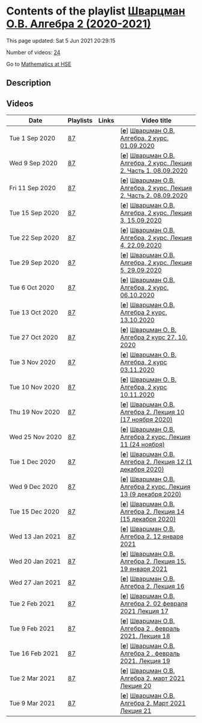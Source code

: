 # Contents of the playlist [Шварцман О.В. Алгебра 2 (2020-2021)](https://www.youtube.com/playlist?list=PLq3E5oubNNoA_HlUspnmoyYiz3CwElV9S)

This page updated: Sat 5 Jun 2021 20:29:15

Number of videos: [24](#videos)

Go to [Mathematics at HSE](../README.md)

## Description



## Videos

|Date|Playlists|Links|Video title|
|---|---|---|---|
| Tue&nbsp;1&nbsp;Sep&nbsp;2020 | [87](../playlists/87 "Шварцман О.В. Алгебра 2 (2020-2021)") |  | [[**e**](https://studio.youtube.com/video/zv5Ky4o8Oks/edit "Edit")] [Шварцман О.В. Алгебра. 2 курс. 01.09.2020](https://www.youtube.com/watch?v=zv5Ky4o8Oks&list=PLq3E5oubNNoA_HlUspnmoyYiz3CwElV9S "Введение в Теорию представлений.") |
| Wed&nbsp;9&nbsp;Sep&nbsp;2020 | [87](../playlists/87 "Шварцман О.В. Алгебра 2 (2020-2021)") |  | [[**e**](https://studio.youtube.com/video/Eq_b0a5MBW0/edit "Edit")] [Шварцман О.В. Алгебра, 2 курс. Лекция 2. Часть 1, 08.09.2020](https://www.youtube.com/watch?v=Eq_b0a5MBW0&list=PLq3E5oubNNoA_HlUspnmoyYiz3CwElV9S) |
| Fri&nbsp;11&nbsp;Sep&nbsp;2020 | [87](../playlists/87 "Шварцман О.В. Алгебра 2 (2020-2021)") |  | [[**e**](https://studio.youtube.com/video/1TXJ73PVsrs/edit "Edit")] [Шварцман О.В. Алгебра, 2 курс. Лекция 2, Часть 2.  08.09.2020](https://www.youtube.com/watch?v=1TXJ73PVsrs&list=PLq3E5oubNNoA_HlUspnmoyYiz3CwElV9S) |
| Tue&nbsp;15&nbsp;Sep&nbsp;2020 | [87](../playlists/87 "Шварцман О.В. Алгебра 2 (2020-2021)") |  | [[**e**](https://studio.youtube.com/video/J-dY4H5dlpw/edit "Edit")] [Шварцман О.В. Алгебра, 2 курс. Лекция 3, 15.09.2020](https://www.youtube.com/watch?v=J-dY4H5dlpw&list=PLq3E5oubNNoA_HlUspnmoyYiz3CwElV9S) |
| Tue&nbsp;22&nbsp;Sep&nbsp;2020 | [87](../playlists/87 "Шварцман О.В. Алгебра 2 (2020-2021)") |  | [[**e**](https://studio.youtube.com/video/ifFoC2W7FAk/edit "Edit")] [Шварцман О.В. Алгебра, 2 курс. Лекция 4, 22.09.2020](https://www.youtube.com/watch?v=ifFoC2W7FAk&list=PLq3E5oubNNoA_HlUspnmoyYiz3CwElV9S) |
| Tue&nbsp;29&nbsp;Sep&nbsp;2020 | [87](../playlists/87 "Шварцман О.В. Алгебра 2 (2020-2021)") |  | [[**e**](https://studio.youtube.com/video/iq_bZhyuAKo/edit "Edit")] [Шварцман О.В. Алгебра, 2 курс. Лекция 5, 29.09.2020](https://www.youtube.com/watch?v=iq_bZhyuAKo&list=PLq3E5oubNNoA_HlUspnmoyYiz3CwElV9S) |
| Tue&nbsp;6&nbsp;Oct&nbsp;2020 | [87](../playlists/87 "Шварцман О.В. Алгебра 2 (2020-2021)") |  | [[**e**](https://studio.youtube.com/video/oJDLCIHy2k4/edit "Edit")] [Шварцман О.В. Алгебра, 2 курс. 06.10.2020](https://www.youtube.com/watch?v=oJDLCIHy2k4&list=PLq3E5oubNNoA_HlUspnmoyYiz3CwElV9S) |
| Tue&nbsp;13&nbsp;Oct&nbsp;2020 | [87](../playlists/87 "Шварцман О.В. Алгебра 2 (2020-2021)") |  | [[**e**](https://studio.youtube.com/video/Tee9oQaHLWk/edit "Edit")] [Шварцман О.В. Алгебра 2 курс. 13.10.2020](https://www.youtube.com/watch?v=Tee9oQaHLWk&list=PLq3E5oubNNoA_HlUspnmoyYiz3CwElV9S) |
| Tue&nbsp;27&nbsp;Oct&nbsp;2020 | [87](../playlists/87 "Шварцман О.В. Алгебра 2 (2020-2021)") |  | [[**e**](https://studio.youtube.com/video/hdPbB8A2Ahw/edit "Edit")] [Шварцман О. В.  Алгебра 2 курс  27. 10. 2020](https://www.youtube.com/watch?v=hdPbB8A2Ahw&list=PLq3E5oubNNoA_HlUspnmoyYiz3CwElV9S) |
| Tue&nbsp;3&nbsp;Nov&nbsp;2020 | [87](../playlists/87 "Шварцман О.В. Алгебра 2 (2020-2021)") |  | [[**e**](https://studio.youtube.com/video/aNE_Bra7rrg/edit "Edit")] [Шварцман О. В.  Алгебра, 2 курс  03.11.2020](https://www.youtube.com/watch?v=aNE_Bra7rrg&list=PLq3E5oubNNoA_HlUspnmoyYiz3CwElV9S) |
| Tue&nbsp;10&nbsp;Nov&nbsp;2020 | [87](../playlists/87 "Шварцман О.В. Алгебра 2 (2020-2021)") |  | [[**e**](https://studio.youtube.com/video/TV3E_02XEwA/edit "Edit")] [Шварцман О. В.  Алгебра, 2 курс  10.11.2020](https://www.youtube.com/watch?v=TV3E_02XEwA&list=PLq3E5oubNNoA_HlUspnmoyYiz3CwElV9S) |
| Thu&nbsp;19&nbsp;Nov&nbsp;2020 | [87](../playlists/87 "Шварцман О.В. Алгебра 2 (2020-2021)") |  | [[**e**](https://studio.youtube.com/video/hejRY1kHQlQ/edit "Edit")] [Шварцман О.В. Алгебра 2.   Лекция 10 (17 ноября 2020)](https://www.youtube.com/watch?v=hejRY1kHQlQ&list=PLq3E5oubNNoA_HlUspnmoyYiz3CwElV9S) |
| Wed&nbsp;25&nbsp;Nov&nbsp;2020 | [87](../playlists/87 "Шварцман О.В. Алгебра 2 (2020-2021)") |  | [[**e**](https://studio.youtube.com/video/fXdCrB_Z-R0/edit "Edit")] [Шварцман О.В. Алгебра 2 курс. Лекция 11 (24 ноября)](https://www.youtube.com/watch?v=fXdCrB_Z-R0&list=PLq3E5oubNNoA_HlUspnmoyYiz3CwElV9S "Лекция 24 ноября 2020") |
| Tue&nbsp;1&nbsp;Dec&nbsp;2020 | [87](../playlists/87 "Шварцман О.В. Алгебра 2 (2020-2021)") |  | [[**e**](https://studio.youtube.com/video/v4n-COGUgIU/edit "Edit")] [Шварцман О.В. Алгебра 2. Лекция 12 (1 декабря 2020)](https://www.youtube.com/watch?v=v4n-COGUgIU&list=PLq3E5oubNNoA_HlUspnmoyYiz3CwElV9S) |
| Wed&nbsp;9&nbsp;Dec&nbsp;2020 | [87](../playlists/87 "Шварцман О.В. Алгебра 2 (2020-2021)") |  | [[**e**](https://studio.youtube.com/video/fX-OQGLqcdI/edit "Edit")] [Шварцман О.В. Алгебра 2 курс. Лекция 13 (9 декабря 2020)](https://www.youtube.com/watch?v=fX-OQGLqcdI&list=PLq3E5oubNNoA_HlUspnmoyYiz3CwElV9S) |
| Tue&nbsp;15&nbsp;Dec&nbsp;2020 | [87](../playlists/87 "Шварцман О.В. Алгебра 2 (2020-2021)") |  | [[**e**](https://studio.youtube.com/video/BgZB1gkbM7c/edit "Edit")] [Шварцман О.В. Алгебра 2. Лекция 14 (15 декабря 2020)](https://www.youtube.com/watch?v=BgZB1gkbM7c&list=PLq3E5oubNNoA_HlUspnmoyYiz3CwElV9S) |
| Wed&nbsp;13&nbsp;Jan&nbsp;2021 | [87](../playlists/87 "Шварцман О.В. Алгебра 2 (2020-2021)") |  | [[**e**](https://studio.youtube.com/video/Gzy1FkNlvmQ/edit "Edit")] [Шварцман О.В. Алгебра 2. 12 января 2021](https://www.youtube.com/watch?v=Gzy1FkNlvmQ&list=PLq3E5oubNNoA_HlUspnmoyYiz3CwElV9S) |
| Wed&nbsp;20&nbsp;Jan&nbsp;2021 | [87](../playlists/87 "Шварцман О.В. Алгебра 2 (2020-2021)") |  | [[**e**](https://studio.youtube.com/video/akoJNvMfr6c/edit "Edit")] [Шварцман О.В. Алгебра 2. Лекция 15. 19 января 2021](https://www.youtube.com/watch?v=akoJNvMfr6c&list=PLq3E5oubNNoA_HlUspnmoyYiz3CwElV9S) |
| Wed&nbsp;27&nbsp;Jan&nbsp;2021 | [87](../playlists/87 "Шварцман О.В. Алгебра 2 (2020-2021)") |  | [[**e**](https://studio.youtube.com/video/oMDJy6JjKXo/edit "Edit")] [Шварцман О.В. Алгебра 2. Лекция 16](https://www.youtube.com/watch?v=oMDJy6JjKXo&list=PLq3E5oubNNoA_HlUspnmoyYiz3CwElV9S "26 января 2021") |
| Tue&nbsp;2&nbsp;Feb&nbsp;2021 | [87](../playlists/87 "Шварцман О.В. Алгебра 2 (2020-2021)") |  | [[**e**](https://studio.youtube.com/video/cdXHm8_6FZM/edit "Edit")] [Шварцман О.В. Алгебра 2. 02 февраля 2021 Лекция 17](https://www.youtube.com/watch?v=cdXHm8_6FZM&list=PLq3E5oubNNoA_HlUspnmoyYiz3CwElV9S) |
| Tue&nbsp;9&nbsp;Feb&nbsp;2021 | [87](../playlists/87 "Шварцман О.В. Алгебра 2 (2020-2021)") |  | [[**e**](https://studio.youtube.com/video/CXX7ORy6js0/edit "Edit")] [Шварцман О.В. Алгебра 2 . февраль 2021. Лекция 18](https://www.youtube.com/watch?v=CXX7ORy6js0&list=PLq3E5oubNNoA_HlUspnmoyYiz3CwElV9S) |
| Tue&nbsp;16&nbsp;Feb&nbsp;2021 | [87](../playlists/87 "Шварцман О.В. Алгебра 2 (2020-2021)") |  | [[**e**](https://studio.youtube.com/video/8x-D-TH4J8o/edit "Edit")] [Шварцман О.В. Алгебра 2 . февраль 2021. Лекция 19](https://www.youtube.com/watch?v=8x-D-TH4J8o&list=PLq3E5oubNNoA_HlUspnmoyYiz3CwElV9S) |
| Tue&nbsp;2&nbsp;Mar&nbsp;2021 | [87](../playlists/87 "Шварцман О.В. Алгебра 2 (2020-2021)") |  | [[**e**](https://studio.youtube.com/video/rVBXWEUzDaw/edit "Edit")] [Шварцман О.В. Алгебра 2. март 2021 Лекция 20](https://www.youtube.com/watch?v=rVBXWEUzDaw&list=PLq3E5oubNNoA_HlUspnmoyYiz3CwElV9S) |
| Tue&nbsp;9&nbsp;Mar&nbsp;2021 | [87](../playlists/87 "Шварцман О.В. Алгебра 2 (2020-2021)") |  | [[**e**](https://studio.youtube.com/video/DkIBpkt9M-U/edit "Edit")] [Шварцман О.В. Алгебра 2. Март 2021  Лекция 21](https://www.youtube.com/watch?v=DkIBpkt9M-U&list=PLq3E5oubNNoA_HlUspnmoyYiz3CwElV9S) |

